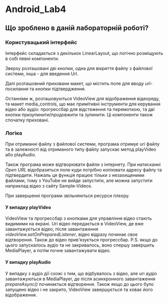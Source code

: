 # Android_Lab4

## Що зроблено в даній лабораторній роботі?

### Користувацький інтерфейс

Інтерфейс складається з декількох LinearLayout, що логічно розміщують в собі певні компоненти.

Зверху розташовані дві кнопки, одна для вікриття файлу з файлової системи, інша - для введення Url.

Далі розташовний приховани макет, що містить поле для вводу url-посилання та кнопки підтвердження.

Останніми ж, розташовуються VideoView для відображення відеоряду, та макет media_controls, що має примітивні інструменти для керування відео або аудіо: прогрессбар для відстеження та перемоткою, та дві кнопки призупинити/продовжити та зупинити.
Ці компоненти також спочатку приховані.

### Логіка

При отриманні файлу з файлової системи, програма отримує uri файлу та в залежності від отриманого типу файлу запускає метод playVideo або playAudio.

Також програма може відтворювати файли з інтернету. При натисканні <i>Open URL</i> відобразиться поле куди потрібно копіювати адресу файлу та підтвердити. Нажаль ця функція працює тільки з незахищеними файлами, тому з YouTube не вийде запустити, але можна запустити наприклад відео з сайту Sample-Videos.

При завершенні програми звільняються ресурси плєєру.

#### У випадку playVideo

VideoView та прогрессбар з кнопками для управління відео стають видимими на екрані.
Uri відео передається в VideoView, де вже завантажується відео, після завантаження <i>videoView.setOnPreparedListener</i>, відео відразу починає своє відтворення.
Також до відео прив'язується прогрессбар.
P.S. якщо до цього запускалось аудіо та не закривалось, воно спершу завершить MediaPlayer, а потім почне завантажувати відео.

#### У випадку playAudio

У випадку з аудіо дії схожі з тим, що відбувалось з відео, але uri аудіо завантажуються в MediaPlayer, де після асинхронного завантаження <i>prepareAsync()</i> починається відтворення.
Також якщо до цього було запущено відео і не закрито, VideoView завершується та ховає його відображення.
